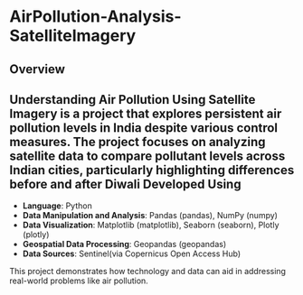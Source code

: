 # AirPollution-Analysis-SatelliteImagery #

**Overview**
-----------------------
Understanding Air Pollution Using Satellite Imagery is a project that explores persistent air pollution levels in India despite various control measures. The project focuses on analyzing satellite data to compare pollutant levels across Indian cities, particularly highlighting differences before and after Diwali
**Developed Using**
-------------------------
- **Language**: Python
- **Data Manipulation and Analysis**: Pandas (pandas), NumPy (numpy)
- **Data Visualization**: Matplotlib (matplotlib), Seaborn (seaborn), Plotly (plotly)
- **Geospatial Data Processing**: Geopandas (geopandas)
- **Data Sources**: Sentinel(via Copernicus Open Access Hub)
  
This project demonstrates how technology and data can aid in addressing real-world problems like air pollution.
